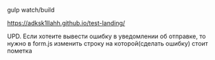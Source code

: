 
gulp watch/build

https://adksk1llahh.github.io/test-landing/

UPD. Если хотеите вывести ошибку в уведомлении об отправке, то нужно в form.js изменить строку на которой(сделать ошибку) стоит пометка
